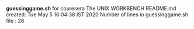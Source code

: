 **guessinggame.sh** for couresera The UNIX WORKBENCH
README.md created: Tue May  5 16:04:38 IST 2020
Number of lines in guessinggame.sh file : 28
